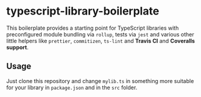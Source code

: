 # typescript-library-boilerplate

This boilerplate provides a starting point for TypeScript libraries with preconfigured module bundling via `rollup`, tests via `jest` and various other little helpers like `prettier`, `commitizen`, `ts-lint` and **Travis CI** and **Coveralls support**.

## Usage

Just clone this repository and change `mylib.ts` in something more suitable for your library in `package.json` and in the `src` folder.